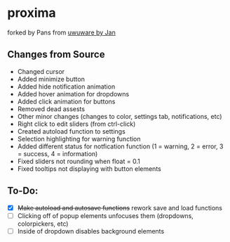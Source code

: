 # proxima
forked by Pans from [uwuware by Jan](https://github.com/Jan5106/uwuware_final/network/members)

## Changes from Source
- Changed cursor
- Added minimize button
- Added hide notification animation
- Added hover animation for dropdowns
- Added click animation for buttons
- Removed dead assests
- Other minor changes (changes to color, settings tab, notifications, etc)
- Right click to edit sliders (from ctrl-click)
- Created autoload function to settings
- Selection highlighting for warning function
- Added different status for notfication function (1 = warning, 2 = error, 3 = success, 4 = information) 
- Fixed sliders not rounding when float = 0.1
- Fixed tooltips not displaying with button elements

## To-Do:
- [x] ~~Make autoload and autosave functions~~ rework save and load functions
- [ ] Clicking off of popup elements unfocuses them (dropdowns, colorpickers, etc)
- [ ] Inside of dropdown disables background elements
